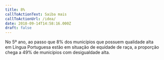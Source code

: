 ```yaml
---
title: 8%
callToActionText: Saiba mais
callToActionUrl: /idea/
date: 2018-09-14T14:58:16.000Z
draft: false
---
```

No 5º ano, ao passo que 8% dos municípios que possuem qualidade alta em Língua Portuguesa estão em situação de equidade de raça, a proporção chega a 49% de municípios com desigualdade alta.
